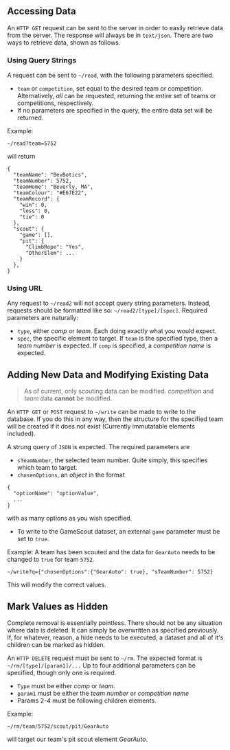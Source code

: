 ## Accessing Data
An `HTTP GET` request can be sent to the server in order to easily retrieve data from the server. The response will always be in `text/json`. There are two ways to retrieve data, shown as follows.
### Using Query Strings
A request can be sent to `~/read`, with the following parameters specified.
+ `team` or `competition`, set equal to the desired team or competition. Alternatively, *all* can be requested, returning the entire set of teams or competitions, respectively.
+ If no parameters are specified in the query, the entire data set will be returned.

Example:
```
~/read?team=5752
```
will return
```
{
  "teamName": "BevBotics",
  "teamNumber": 5752,
  "teamHome": "Beverly, MA",
  "teamColour": "#E67E22",
  "teamRecord": {
    "win": 0,
    "loss": 0,
    "tie": 0
  },
  "scout": {
    "game": [],
    "pit": {
      "ClimbRope": "Yes",
      "OtherElem": ...
    }
  },
}
```
### Using URL
Any request to `~/read2` will not accept query string parameters. Instead, requests should be formatted like so: `~/read2/[type]/[spec]`.
Required parameters are naturally:

+ `type`, either *comp* or *team*. Each doing exactly what you would expect.
+ `spec`, the specific element to target. If `team` is the specified type, then a *team number* is expected. If `comp` is specified, a *competition name* is expected.

## Adding New Data and Modifying Existing Data
>As of current, only scouting data can be modified. *competition* and *team* data **cannot** be modified.

An `HTTP GET` or `POST` request to `~/write` can be made to write to the database. If you do this in any way, then the structure for the specified team will be created if it does not exist (Currently immutatable elements included).

A strung query of `JSON` is expected. The required parameters are

+ `sTeamNumber`, the selected team number. Quite simply, this specifies which team to target.
+ `chosenOptions`, an *object* in the format
```
{
  "optionName": "optionValue",
  ...
}
```
with as many options as you wish specified.
+ To write to the GameScout dataset, an external `game` parameter must be set to `true`.

Example: A team has been scouted and the data for `GearAuto` needs to be changed to `true` for team `5752`.
```
~/write?q={"chosenOptions":{"GearAuto": true}, "sTeamNumber": 5752}
```
This will modify the correct values.

## Mark Values as Hidden
Complete removal is essentially pointless. There should not be any situation where data is deleted. It can simply be overwritten as specified previously. If, for whatever, reason, a hide needs to be executed, a dataset and all of it's children can be marked as hidden.

An `HTTP DELETE` request must be sent to `~/rm`.
The expected format is `~/rm/[type]/[param1]/...`
Up to four additional parameters can be specified, though only one is required.

+ `Type` must be either *comp* or *team*.
+ `param1` must be either the *team number* or *competition name*
+ Params 2-4 must be following children elements.

Example:
```
~/rm/team/5752/scout/pit/GearAuto
```
will target our team's pit scout element *GearAuto*.
